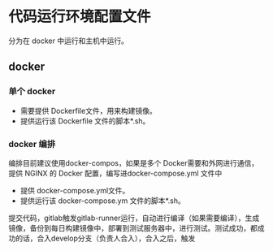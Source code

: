 # 代码运行环境配置文件

分为在 docker 中运行和主机中运行。

## docker

### 单个 docker

* 需要提供 Dockerfile文件，用来构建镜像。
* 提供运行该 Dockerfile 文件的脚本\*.sh。

### docker 编排

编排目前建议使用docker-compos，如果是多个 Docker需要和外网进行通信，提供 NGINX 的 Docker 配置，编写进docker-compose.yml 文件中

* 提供 docker-compose.yml文件。
* 提供运行该 docker-compose.ym 文件的脚本\*.sh。

提交代码，gitlab触发gitlab-runner运行，自动进行编译（如果需要编译），生成镜像，备份到每日构建镜像中，部署到测试服务器中，进行测试。测试成功，都成功的话，合入develop分支（负责人合入），合入之后，触发

